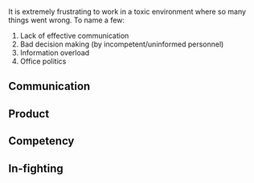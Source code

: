 It is extremely frustrating to work in a toxic environment where so many things went wrong. To name a few:

1. Lack of effective communication
2. Bad decision making (by incompetent/uninformed personnel)
3. Information overload
4. Office politics

## Communication

## Product

## Competency

## In-fighting
